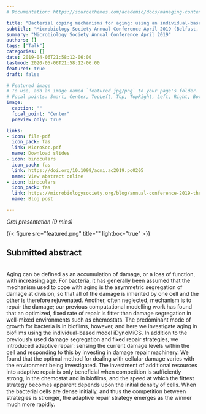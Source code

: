 ```yaml
---
# Documentation: https://sourcethemes.com/academic/docs/managing-content/

title: "Bacterial coping mechanisms for aging: using an individual-based model to study aging in biofilms"
subtitle: "Microbiology Society Annual Conference April 2019 (Belfast, UK)"
summary: "Microbiology Society Annual Conference April 2019"
authors: []
tags: ["Talk"]
categories: []
date: 2019-04-06T21:58:12-06:00
lastmod: 2020-05-06T21:58:12-06:00
featured: true
draft: false

# Featured image
# To use, add an image named `featured.jpg/png` to your page's folder.
# Focal points: Smart, Center, TopLeft, Top, TopRight, Left, Right, BottomLeft, Bottom, BottomRight.
image:
  caption: ""
  focal_point: "Center"
  preview_only: true

links: 
- icon: file-pdf
  icon_pack: fas
  link: MicroSoc.pdf
  name: Download slides
- icon: binoculars
  icon_pack: fas
  link: https://doi.org/10.1099/acmi.ac2019.po0205
  name: View abstract online
- icon: binoculars
  icon_pack: fas
  link: https://microbiologysociety.org/blog/annual-conference-2019-the-road-to-belfast.html
  name: Blog post

---
```

_Oral presentation (9 mins)_

{{< figure src="featured.png" title="" lightbox="true" >}}

<h2>Submitted abstract</h2></br>
Aging can be defined as an accumulation of damage, or a loss of function, with increasing age. For bacteria, it has generally been assumed that the mechanism used to cope with aging is the asymmetric segregation of damage at division, so that all of the damage is inherited by one cell and the other is therefore rejuvenated. Another, often neglected, mechanism is to repair the damage; our previous computational modelling work has found that an optimized, fixed rate of repair is fitter than damage segregation in well-mixed environments such as chemostats. The predominant mode of growth for bacteria is in biofilms, however, and here we investigate aging in biofilms using the individual-based model iDynoMiCS. In addition to the previously used damage segregation and fixed repair strategies, we introduced adaptive repair: sensing the current damage levels within the cell and responding to this by investing in damage repair machinery. We found that the optimal method for dealing with cellular damage varies with the environment being investigated. The investment of additional resources into adaptive repair is only beneficial when competition is sufficiently strong, in the chemostat and in biofilms, and the speed at which the fittest strategy becomes apparent depends upon the initial density of cells. When the bacterial cells are dense initially, and thus the competition between strategies is stronger, the adaptive repair strategy emerges as the winner much more rapidly.

